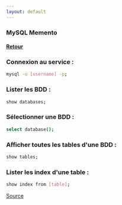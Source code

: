 ```yaml
---
layout: default
---
```


### MySQL Memento

#### [Retour](../index.md)


### Connexion au service :
`````bash
mysql -u [username] -p;
`````

### Lister les BDD :
````bash
show databases;
````

### Sélectionner une BDD :
````bash
select database();
````

### Afficher toutes les tables d'une BDD :
````bash
show tables;
````

### Lister les index d'une table :
````bash
show index from [table];
````
[Source](https://gist.github.com/hofmannsven/9164408)